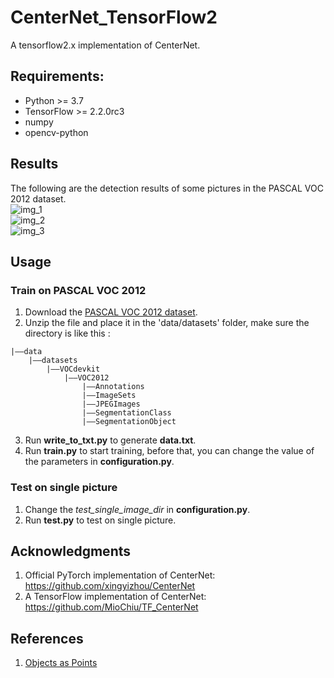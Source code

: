 # CenterNet_TensorFlow2
A tensorflow2.x implementation of CenterNet.

## Requirements:
+ Python >= 3.7
+ TensorFlow >= 2.2.0rc3
+ numpy
+ opencv-python

## Results
The following are the detection results of some pictures in the PASCAL VOC 2012 dataset.<br>
![img_1](https://github.com/calmisential/CenterNet_TensorFlow2/blob/master/assets/1.png)<br>
![img_2](https://github.com/calmisential/CenterNet_TensorFlow2/blob/master/assets/2.png)<br>
![img_3](https://github.com/calmisential/CenterNet_TensorFlow2/blob/master/assets/3.png)

## Usage
### Train on PASCAL VOC 2012
1. Download the [PASCAL VOC 2012 dataset](http://host.robots.ox.ac.uk/pascal/VOC/).
2. Unzip the file and place it in the 'data/datasets' folder, make sure the directory is like this : 
```
|——data
    |——datasets
        |——VOCdevkit
            |——VOC2012
                |——Annotations
                |——ImageSets
                |——JPEGImages
                |——SegmentationClass
                |——SegmentationObject
```
3. Run **write_to_txt.py** to generate **data.txt**.
4. Run **train.py** to start training, before that, you can change the value of the parameters in **configuration.py**.

### Test on single picture
1. Change the *test_single_image_dir* in **configuration.py**.
2. Run **test.py** to test on single picture.

## Acknowledgments
1. Official PyTorch implementation of CenterNet: https://github.com/xingyizhou/CenterNet
2. A TensorFlow implementation of CenterNet: https://github.com/MioChiu/TF_CenterNet


## References
1. [Objects as Points](https://arxiv.org/abs/1904.07850)